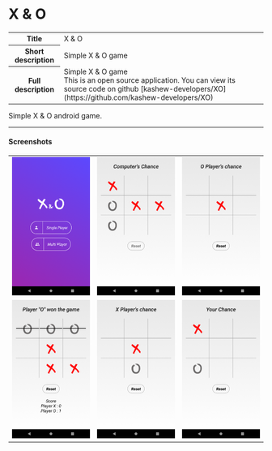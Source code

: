 # X & O

<table>
    <tr>
        <th>Title</th>
        <td> X & O </td>
    </tr>
    <tr>
        <th>Short description</th>
        <td>Simple X & O game</td>
    </tr>
    <tr>
        <th>Full description</th>
        <td> Simple X & O game <br /> This is an open source application. You can view its source code on github [kashew-developers/XO](https://github.com/kashew-developers/XO)</td>
    </tr>
</table>

Simple X & O android game.


----

#### Screenshots

<table>
    <tr>
        <td><img src="media/screenshots/launch_screen.png" /></td>
        <td><img src="media/screenshots/computers_chance.png" /></td>
        <td><img src="media/screenshots/player_o_chance.png" /></td>
    </tr>
    <tr>
        <td><img src="media/screenshots/player_o_won.png" /></td>
        <td><img src="media/screenshots/player_x_chance.png" /></td>
        <td><img src="media/screenshots/your_chance.png" /></td>
    </tr>
</table>

